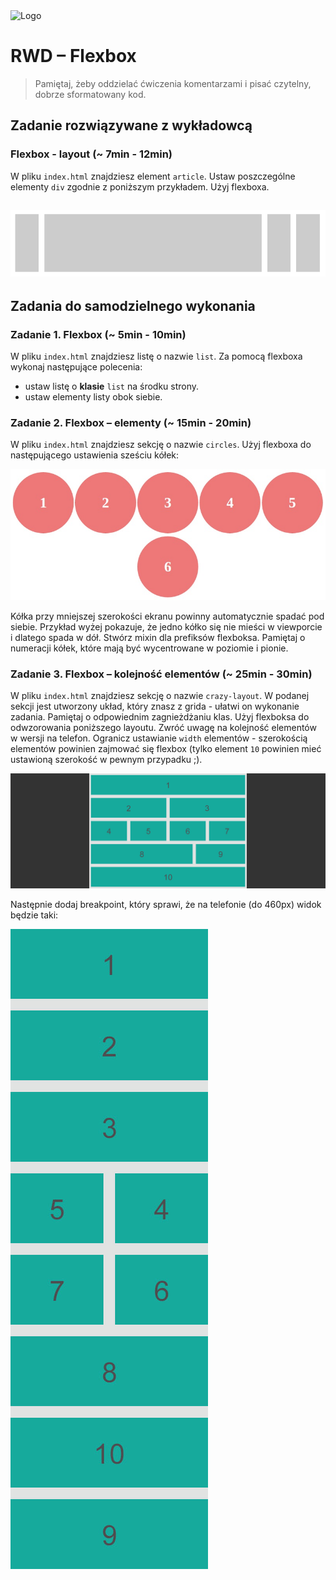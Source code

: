 <img alt="Logo" src="http://coderslab.pl/svg/logo-coderslab.svg" width="400">

# RWD &ndash; Flexbox

> Pamiętaj, żeby oddzielać ćwiczenia komentarzami i pisać czytelny, dobrze sformatowany kod.

## Zadanie rozwiązywane z wykładowcą

### Flexbox - layout (~ 7min - 12min)

W pliku `index.html` znajdziesz element `article`. Ustaw poszczególne elementy `div` zgodnie z poniższym przykładem. Użyj flexboxa.

![Flexbox](images/flex.png)
-------------------------------------------------------------------------------

## Zadania do samodzielnego wykonania

### Zadanie 1. Flexbox  (~ 5min - 10min)
W pliku `index.html` znajdziesz listę o nazwie `list`. Za pomocą flexboxa wykonaj następujące polecenia:
* ustaw listę o **klasie** ```list``` na środku strony.
* ustaw elementy listy obok siebie.


### Zadanie 2. Flexbox &ndash; elementy (~ 15min - 20min)
W pliku `index.html` znajdziesz sekcję o nazwie `circles`.
Użyj flexboxa do następującego ustawienia sześciu kółek:

![Flexbox](images/flex1.jpg)

Kółka przy mniejszej szerokości ekranu powinny automatycznie spadać pod siebie. Przykład wyżej pokazuje, że jedno kółko się nie mieści w viewporcie i dlatego spada w dół. Stwórz mixin dla prefiksów flexboksa.
Pamiętaj o numeracji kółek, które mają być wycentrowane w poziomie i pionie.

### Zadanie 3. Flexbox &ndash; kolejność elementów (~ 25min - 30min)
W pliku `index.html` znajdziesz sekcję o nazwie `crazy-layout`.
W podanej sekcji jest utworzony układ, który znasz z grida - ułatwi on wykonanie zadania.
Pamiętaj o odpowiednim zagnieżdżaniu klas.
Użyj flexboksa do odwzorowania poniższego layoutu. Zwróć uwagę na kolejność elementów w wersji na telefon.
Ogranicz ustawianie `width` elementów - szerokością elementów powinien zajmować się flexbox (tylko element `10` powinien mieć ustawioną szerokość w pewnym przypadku ;).

![order](images/flex-layout-fullscreen.jpg)

Następnie dodaj breakpoint, który sprawi, że na telefonie (do 460px) widok będzie taki:

![order](images/flex-layout-mobile.jpg)
